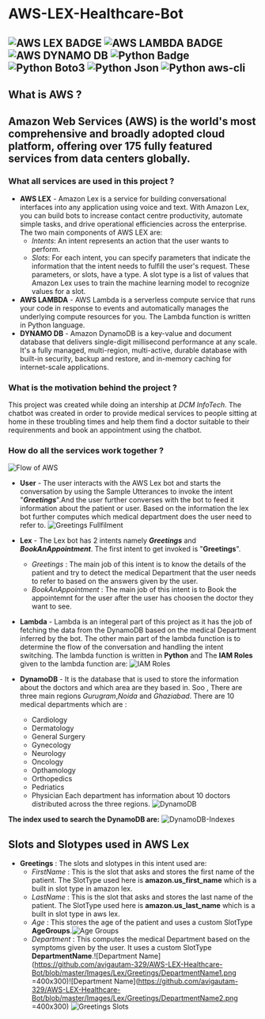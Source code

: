 # AWS-LEX-Healthcare-Bot

![AWS LEX BADGE](https://img.shields.io/badge/AWS%20-Lex-orange)
![AWS LAMBDA BADGE](https://img.shields.io/badge/AWS%20-lambda-orange)
![AWS DYNAMO DB](https://img.shields.io/badge/AWS%20-DyanmoDB-blue)
![Python Badge](https://img.shields.io/badge/Python-v3.7.8-yellowgreen)
![Python Boto3](https://img.shields.io/badge/Boto3-v1.15.12-lightgrey)
![Python Json](https://img.shields.io/badge/Json-v.2.0.9-lightgrey)
![Python aws-cli](https://img.shields.io/badge/aws--cli-v1.18.153-lightgrey)
-------------

## What is AWS ?

Amazon Web Services (AWS) is the world's most comprehensive and broadly adopted cloud platform, offering over 175 fully featured services from data centers globally.
-------------

### What all services are used in this project ?

- **AWS LEX** - Amazon Lex is a service for building conversational interfaces into any application using voice and text. With Amazon Lex, you can build bots to increase contact centre productivity, automate simple tasks, and drive operational efficiencies across the enterprise. The two main components of AWS LEX are:
    - _Intents_:  An intent represents an action that the user wants to perform.
    - _Slots_: For each intent, you can specify parameters that indicate the information that the intent needs to fulfill the user's request. These parameters, or slots, have a type. A slot type is a list of values that Amazon Lex uses to train the machine learning model to recognize values for a slot.
- **AWS LAMBDA** - AWS Lambda is a serverless compute service that runs your code in response to events and automatically manages the underlying compute resources for you. The Lambda function is written in Python language.
- **DYNAMO DB** - Amazon DynamoDB is a key-value and document database that delivers single-digit millisecond performance at any scale. It's a fully managed, multi-region, multi-active, durable database with built-in security, backup and restore, and in-memory caching for internet-scale applications.

### What is the motivation behind the project ?

This project was created while doing an intership at _DCM InfoTech_. The chatbot was created in order to provide medical services to people sitting at home in these troubling times and help them find a doctor suitable to their requirenments and book an appointment using the chatbot.

### How do all the services work together ?

![Flow of AWS](https://github.com/avigautam-329/AWS-LEX-Healthcare-Bot/blob/master/Images/ServicesUsage.png)

- **User** - The user interacts with the AWS Lex bot and starts the conversation by using the Sample Utterances to invoke the intent "**_Greetings_**".And the user further converses with the bot to feed it information about the patient or user. Based on the information the lex bot further computes which medical department does the user need to refer to.
![Greetings Fullfilment](https://github.com/avigautam-329/AWS-LEX-Healthcare-Bot/blob/master/Images/Lex/Greetings/SampleUtterances.png)

- **Lex** - The Lex bot has 2 intents namely **_Greetings_** and **_BookAnAppointment_**. The first intent to get invoked is "**Greetings**".
    - _Greetings_ : The main job of this intent is to know the details of the patient and try to detect the medical Department that the user needs to refer to based on the answers given by the user.
    - _BookAnAppointment_ : The main job of this intent is to Book the appointemnt for the user after the user has choosen the doctor they want to see.

- **Lambda** - Lambda is an integeral part of this project as it has the job of fetching the data from the DynamoDB based on the medical Department inferred by the bot. The other main part of the lambda function is to determine the flow of the conversation and handling the intent switching. The lambda function is written in **Python** and The **IAM Roles** given to the lambda function are:
![IAM Roles](https://github.com/avigautam-329/AWS-LEX-Healthcare-Bot/blob/master/Images/IAM_ROLES/IamRoles.png)

- **DynamoDB** - It is the database that is used to store the information about the doctors and which area are they based in. Soo , There are three main regions _Gurugram_,_Noida_ and _Ghaziabad_. There are 10 medical departments which are :
    - Cardiology
    - Dermatology
    - General Surgery
    - Gynecology
    - Neurology
    - Oncology
    - Opthamology
    - Orthopedics
    - Pedriatics
    - Physician
Each department has information about 10 doctors distributed across the three regions.
![DynamoDB](https://github.com/avigautam-329/AWS-LEX-Healthcare-Bot/blob/master/Images/DynamoDB/TablePic.png)

**The index used to search the DynamoDB are:**
![DynamoDB-Indexes](https://github.com/avigautam-329/AWS-LEX-Healthcare-Bot/blob/master/Images/DynamoDB/IndexesPic.png) 

## Slots and Slotypes used in AWS Lex 

- **Greetings** : The slots and slotypes in this intent used are:
    - _FirstName_ : This is the slot that asks and stores the first name of the patient. The SlotType used here is **amazon.us_first_name** which is a built in slot type in amazon lex.
    - _LastName_ : This is the slot that asks and stores the last name of the patient. The SlotType used here is **amazon.us_last_name** which is a built in slot type in aws lex.
    - _Age_ : This stores the age of the patient and uses a custom SlotType **AgeGroups**.![Age Groups](https://github.com/avigautam-329/AWS-LEX-Healthcare-Bot/blob/master/Images/Lex/Greetings/AgeGroups.png)
    - _Department_ : This computes the medical Department based on the symptoms given by the user. It uses a custom SlotType **DepartmentName**.![Department Name](https://github.com/avigautam-329/AWS-LEX-Healthcare-Bot/blob/master/Images/Lex/Greetings/DepartmentName1.png =400x300)![Department Name](https://github.com/avigautam-329/AWS-LEX-Healthcare-Bot/blob/master/Images/Lex/Greetings/DepartmentName2.png =400x300)
![Greetings Slots](https://github.com/avigautam-329/AWS-LEX-Healthcare-Bot/blob/master/Images/Lex/Greetings/SlotAndSlotTypes.png)
    
 
